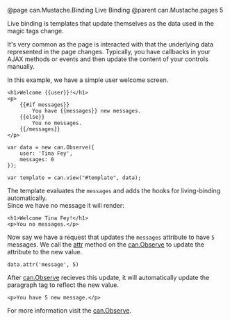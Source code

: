 @page can.Mustache.Binding Live Binding
@parent can.Mustache.pages 5

Live binding is templates that update themselves as the data 
used in the magic tags change.

It's very common as the page is interacted with that the underlying 
data represented in the page changes.  Typically, you have callbacks 
in your AJAX methods or events and then update the content of your 
controls manually.

In this example, we have a simple user welcome screen.

	<h1>Welcome {{user}}!</h1>
	<p>
		{{#if messages}}
			You have {{messages}} new messages.
		{{else}}
			You no messages.
		{{/messages}}
	</p>

	var data = new can.Observe({
		user: 'Tina Fey',
		messages: 0
	});

	var template = can.view("#template", data);

The template evaluates the `messages` and adds the hooks for living-binding automatically.  
Since we have no message it will render:

	<h1>Welcome Tina Fey!</h1>
	<p>You no messages.</p>

Now say we have a request that updates
the `messages` attribute to have `5` messages.  We 
call the [attr](can.Observe.prototype.attr) method on the [can.Observe](can.Observe) to update
the attribute to the new value.

	data.attr('message', 5)

After [can.Observe](can.Observe) recieves this update, it will automatically
update the paragraph tag to reflect the new value.

	<p>You have 5 new message.</p>

For more information visit the [can.Observe](can.Observe).

